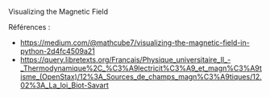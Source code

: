 Visualizing the Magnetic Field

Références :
* https://medium.com/@mathcube7/visualizing-the-magnetic-field-in-python-2d4fc4509a21
* https://query.libretexts.org/Francais/Physique_universitaire_II_-_Thermodynamique%2C_%C3%A9lectricit%C3%A9_et_magn%C3%A9tisme_(OpenStax)/12%3A_Sources_de_champs_magn%C3%A9tiques/12.02%3A_La_loi_Biot-Savart

